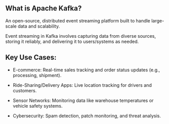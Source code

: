 ## What is Apache Kafka?

An open-source, distributed event streaming platform built to handle large-scale data and scalability.

Event streaming in Kafka involves capturing data from diverse sources, storing it reliably, and delivering it to users/systems as needed.

## Key Use Cases:

* E-commerce: Real-time sales tracking and order status updates (e.g., processing, shipment).

* Ride-Sharing/Delivery Apps: Live location tracking for drivers and customers.

* Sensor Networks: Monitoring data like warehouse temperatures or vehicle safety systems.

* Cybersecurity: Spam detection, patch monitoring, and threat analysis.